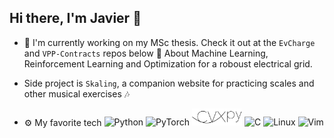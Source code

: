 ## Hi there, I'm Javier :rocket:

* :telescope:
I'm currently working on my MSc thesis. 
Check it out at the `EvCharge` and `VPP-Contracts` repos below :eyes:
About Machine Learning, Reinforcement Learning and Optimization for a roboust electrical grid.

* Side project is `Skaling`, a companion website for practicing scales and other musical exercises :notes:

* :gear: My favorite tech 
     ![Python](https://img.shields.io/badge/python-3670A0?style=for-the-badge&logo=python&logoColor=ffdd54) 
     ![PyTorch](https://img.shields.io/badge/PyTorch-%23EE4C2C.svg?style=for-the-badge&logo=PyTorch&logoColor=white) 
     <img src="img/cvxpylogo.png" alt="logo" width="80"> 
     ![C](https://img.shields.io/badge/c-%2300599C.svg?style=for-the-badge&logo=c&logoColor=white) 
     ![Linux](https://img.shields.io/badge/Linux-FCC624?style=for-the-badge&logo=linux&logoColor=black) 
     ![Vim](https://img.shields.io/badge/VIM-%2311AB00.svg?style=for-the-badge&logo=vim&logoColor=white)
 


<!-- **Programming** -->
<!-- ![Python](https://img.shields.io/badge/python-3670A0?style=for-the-badge&logo=python&logoColor=ffdd54)  -->
<!-- <img src="img/matlablogo.png" alt="logo" width="90">  -->
<!-- ![C](https://img.shields.io/badge/c-%2300599C.svg?style=for-the-badge&logo=c&logoColor=white)  -->
<!-- ![C++](https://img.shields.io/badge/c++-%2300599C.svg?style=for-the-badge&logo=c%2B%2B&logoColor=white)  -->
<!-- <img src="img/bashlogo.png" alt="logo" width="60"> -->
<!-- ![JavaScript](https://img.shields.io/badge/javascript-%23323330.svg?style=for-the-badge&logo=javascript&logoColor=%23F7DF1E) -->
<!-- ![HTML5](https://img.shields.io/badge/html5-%23E34F26.svg?style=for-the-badge&logo=html5&logoColor=white)  -->
<!-- ![CSS3](https://img.shields.io/badge/css3-%231572B6.svg?style=for-the-badge&logo=css3&logoColor=white) -->
<!---->
<!-- **Python Libraries** -->
<!---->
<!-- ![PyTorch](https://img.shields.io/badge/PyTorch-%23EE4C2C.svg?style=for-the-badge&logo=PyTorch&logoColor=white)  -->
<!-- ![TensorFlow](https://img.shields.io/badge/TensorFlow-%23FF6F00.svg?style=for-the-badge&logo=TensorFlow&logoColor=white)  -->
<!-- ![scikit-learn](https://img.shields.io/badge/scikit--learn-%23F7931E.svg?style=for-the-badge&logo=scikit-learn&logoColor=white)  -->
<!-- ![Pandas](https://img.shields.io/badge/pandas-%23150458.svg?style=for-the-badge&logo=pandas&logoColor=white)  -->
<!-- ![Matplotlib](https://img.shields.io/badge/Matplotlib-%23ffffff.svg?style=for-the-badge&logo=Matplotlib&logoColor=black)  -->
<!-- <img src="img/cvxpylogo.png" alt="logo" width="90">  -->
<!---->
<!-- **Databases** -->
<!---->
<!-- ![MySQL](https://img.shields.io/badge/mysql-%2300f.svg?style=for-the-badge&logo=mysql&logoColor=white)  -->
<!-- ![SQLite](https://img.shields.io/badge/sqlite-%2307405e.svg?style=for-the-badge&logo=sqlite&logoColor=white)  -->
<!-- <img src="img/pysparklogo.png" alt="logo" width="70"> -->
<!---->
<!-- **Cloud** -->
<!---->
<!-- ![AWS](https://img.shields.io/badge/AWS-%23FF9900.svg?style=for-the-badge&logo=amazon-aws&logoColor=white)  -->
<!-- ![Azure](https://img.shields.io/badge/azure-%230072C6.svg?style=for-the-badge&logo=microsoftazure&logoColor=white)  -->
<!-- <img src="img/databrickslogo.png" alt="logo" width="90">  -->
<!---->
<!-- **Tools** -->
<!---->
<!-- ![Linux](https://img.shields.io/badge/Linux-FCC624?style=for-the-badge&logo=linux&logoColor=black)  -->
<!-- ![Git](https://img.shields.io/badge/git-%23F05033.svg?style=for-the-badge&logo=git&logoColor=white)  -->
<!-- ![GitHub](https://img.shields.io/badge/github-%23121011.svg?style=for-the-badge&logo=github&logoColor=white)  -->
<!-- ![Jupyter Notebook](https://img.shields.io/badge/jupyter-%23FA0F00.svg?style=for-the-badge&logo=jupyter&logoColor=white)  -->
<!-- ![mlflow](https://img.shields.io/badge/mlflow-%23d9ead3.svg?style=for-the-badge&logo=numpy&logoColor=blue)  -->


<!--
**J27avier/J27avier** is a ✨ _special_ ✨ repository because its `README.md` (this file) appears on your GitHub profile.

Here are some ideas to get you started:

- 🔭 I’m currently working on ...
- 🌱 I’m currently learning ...
- 👯 I’m looking to collaborate on ...
- 🤔 I’m looking for help with ...
- 💬 Ask me about ...
- 📫 How to reach me: ...
- 😄 Pronouns: ...
- ⚡ Fun fact: ...
-->
